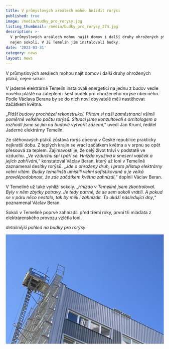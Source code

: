 ```yaml
---
title: V průmyslových areálech mohou hnízdit rorýsi
published: true
image: /media/budky_pro_rorysy.jpg
listing_thumbnail: /media/budky_pro_rorysy_274.jpg
description: >-
  V průmyslových areálech mohou najít domov i další druhy ohrožených ptáků,
  nejen sokoli. V JE Temelín jim instalovali budky.
date: '2023-03-31'
category: news
layout: news
---
```

V průmyslových areálech mohou najít domov i další druhy ohrožených ptáků, nejen sokoli. 

V jaderné elektrárně Temelín instalovali energetici na jednu z budov vedle nového pláště na zateplení i šest budek pro ohroženého rorýse obecného. Podle Václava Berana by se do nich noví obyvatelé měli nastěhovat začátkem května.

„_Plášť budovy procházel rekonstrukcí. Přitom si naši zaměstnanci všimli poměrně velkého počtu rorýsů. Situaci jsme konzultovali s ornitologem a rozhodli jsme se jim na budově vytvořit zázemí,_“ uvedl Jan Kruml, ředitel Jaderné elektrárny Temelín.

Ze stěhovavých ptáků zůstává rorýs obecný v České republice prakticky nejkratší dobu. Z teplých krajin se vrací začátkem května a v srpnu se opět přesouvá za teplem. Zajímavostí je, že celý život tráví v podstatě ve vzduchu. „_Ve vzduchu spí i páří se. Hnízda využívá k snesení vajíček a jejich zahřívání_,“ konstatoval Václav Beran, který už loni v Temelíně zaznamenal desítky rorýsů. „_Jde o ohrožený druh, i proto přístup elektrárny velmi vítám. Budky temelínští umístili velmi sofistikovaně a je velká pravděpodobnost, že zde začátkem května zahnízdí_,“ doplnil Václav Beran. 

V Temelíně už také vyhlíží sokoly. „_Hnízdo v Temelíně jsem zkontroloval. Byly v něm zbytky potravy. Je tedy patrné, že se sem sokoli vrátili. A pokud se v páru něco nestalo, tak by měli i zahnízdit. To ukáží následující dny_,“ poznamenal Václav Beran.

Sokoli v Temelíně poprvé zahnízdili před třemi roky, první tři mláďata z elektrárenského provozu vzlétla loni.





_detailnější pohled na budky pro rorýsy_

![](/media/budky_pro_rorysy_v.jpg)
